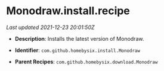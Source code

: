 # Monodraw.install.recipe

_Last updated 2021-12-23 20:01:50Z_

- **Description**: Installs the latest version of Monodraw.

- **Identifier**: `com.github.homebysix.install.Monodraw`

- **Parent Recipes**: `com.github.homebysix.download.Monodraw`
